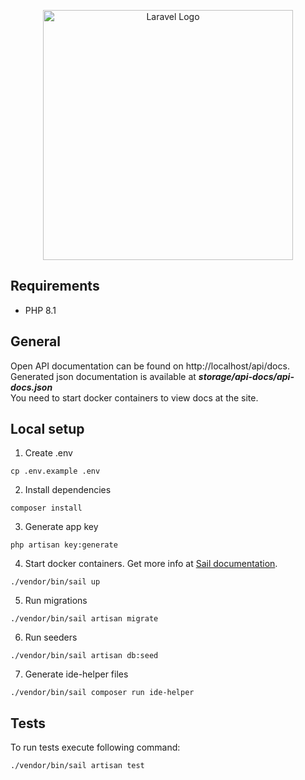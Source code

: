 <p align="center"><a href="https://laravel.com" target="_blank"><img src="https://raw.githubusercontent.com/laravel/art/master/logo-lockup/5%20SVG/2%20CMYK/1%20Full%20Color/laravel-logolockup-cmyk-red.svg" width="400" alt="Laravel Logo"></a></p>

## Requirements
- PHP 8.1

## General
Open API documentation can be found on http://localhost/api/docs. <br>
Generated json documentation is available at **_storage/api-docs/api-docs.json_** <br>
You need to start docker containers to view docs at the site.

## Local setup

1. Create .env
```shell
cp .env.example .env
```
2. Install dependencies
```shell
composer install
```
3. Generate app key
```shell
php artisan key:generate
```
4. Start docker containers. Get more info at [Sail documentation](https://laravel.com/docs/9.x/sail).
```shell
./vendor/bin/sail up
```
5. Run migrations
```shell
./vendor/bin/sail artisan migrate
```
6. Run seeders
```shell
./vendor/bin/sail artisan db:seed
```
7. Generate ide-helper files
```shell
./vendor/bin/sail composer run ide-helper
```

## Tests

To run tests execute following command:
```shell
./vendor/bin/sail artisan test
```
